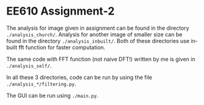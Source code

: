 # EE610 Assignment-2

The analysis for image given in assignment can be found in the directory <code>./analysis_church/</code>. Analysis for another image of smaller size can be found in the directory <code>./analysis_inbuilt/</code>. Both of these directories use in-built fft function for faster computation.

The same code with FFT function (not naive DFT!) written by me is given in <code>./analysis_self/</code>.

In all these 3 directories, code can be run by using the file <code>./analysis_*/filtering.py</code>.

The GUI can be run using <code>./main.py</code>. 




